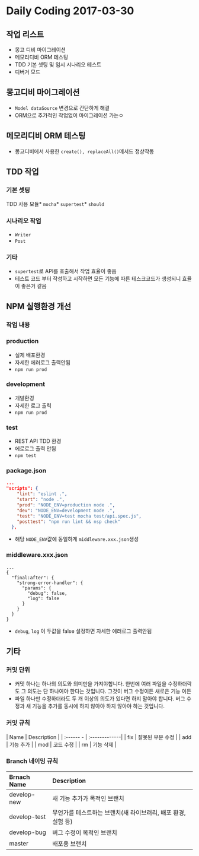 Daily Coding 2017-03-30
=======================

작업 리스트
-----------

-	몽고 디비 마이그레이션
-	메모리디비 ORM 테스팅
-	TDD 기본 셋팅 및 임시 시나리오 테스트
-	디버거 모드

몽고디비 마이그레이션
---------------------

-	`Model dataSource` 변경으로 간단하게 해결
-	ORM으로 추가적인 작업없이 마이그레이션 가는ㅇ

메모리디비 ORM 테스팅
---------------------

-	몽고디비에서 사용한 `create(), replaceAll()`메서드 정상작동

TDD 작업
--------

### 기본 셋팅

TDD 사용 모듈* `mocha`* `supertest`* `should`

### 시나리오 작업

-	`Writer`
-	`Post`

### 기타

-	`supertest`로 API를 호출해서 작업 효율이 좋음
-	테스트 코드 부터 작성하고 시작하면 모든 기능에 따른 테스크코드가 생성되니 효율이 좋은거 같음

NPM 실행환경 개선
-----------------

### 작업 내용

### production

-	실제 배포환경
-	자세한 에러로그 출력안됨
-	`npm run prod`

### development

-	개발환경
-	자세한 로그 출력
-	`npm run prod`

### test

-	REST API TDD 환경
-	에로로그 출력 안됨
-	`npm test`

### package.json

```json
...
"scripts": {
    "lint": "eslint .",
    "start": "node .",
    "prod": "NODE_ENV=production node .",
    "dev": "NODE_ENV=development node .",
    "test": "NODE_ENV=test mocha test/api.spec.js",
    "posttest": "npm run lint && nsp check"
  },
```

-	해당 `NODE_ENV`값에 동일하게 `middleware.xxx.json`생성

### middleware.xxx.json

```
...
{
  "final:after": {
    "strong-error-handler": {
      "params": {
        "debug": false,
        "log": false
      }
    }
  }
}
```

-	`debug`, `log` 이 두값을 false 설정하면 자세한 에러로그 출력안됨

기타
----

### 커밋 단위

-	커밋 하나는 하나의 의도와 의미만을 가져야합니다. 한번에 여러 파일을 수정하더락도 그 의도는 단 하나여야 한다는 것입니다. 그것이 버그 수정이든 새로은 기능 이든
-	파일 하나만 수정하더라도 두 개 이상의 의도가 있다면 하지 말아야 합니다. 버그 수정과 새 기능을 추가를 동시에 하지 않아야 하지 않아야 하는 것입니다.

### 커밋 규칙

| Name | Description | | :------ - | :-------------| | fix | 잘못된 부분 수정 | | add | 기능 추가 | | mod | 코드 수정 | | rm | 기능 삭제 |

### Branch 네이밍 규칙

| Brnach Name  | Description                                                   |
|:-------------|:--------------------------------------------------------------|
| develop-new  | 새 기능 추가가 목적인 브랜치                                  |
| develop-test | 무언가를 테스트하는 브랜치(새 라이브러리, 배포 환경, 실험 등) |
| develop-bug  | 버그 수정이 목적인 브랜치                                     |
| master       | 배포용 브랜치                                                 |
